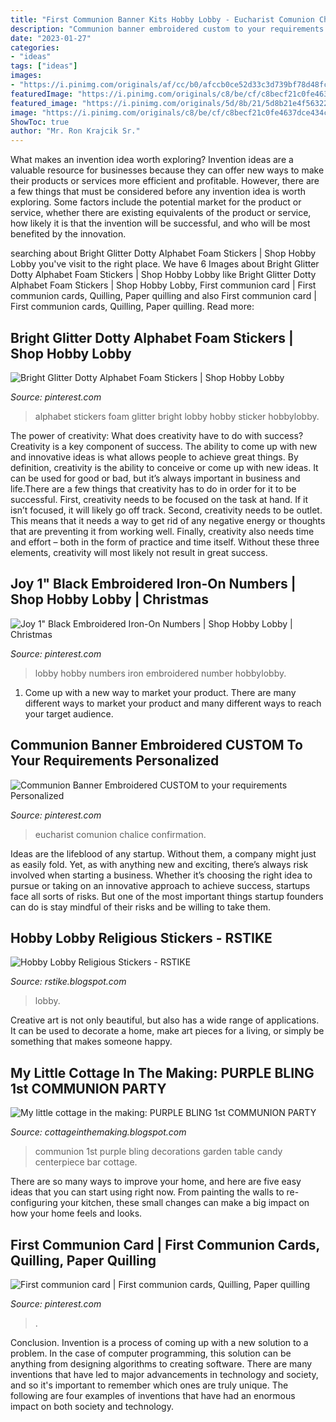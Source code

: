 ```yaml
---
title: "First Communion Banner Kits Hobby Lobby - Eucharist Comunion Chalice Confirmation"
description: "Communion banner embroidered custom to your requirements personalized"
date: "2023-01-27"
categories:
- "ideas"
tags: ["ideas"]
images:
- "https://i.pinimg.com/originals/af/cc/b0/afccb0ce52d33c3d739bf78d48fc9ea3.png"
featuredImage: "https://i.pinimg.com/originals/c8/be/cf/c8becf21c0fe4637dce434cb344daa9a.jpg"
featured_image: "https://i.pinimg.com/originals/5d/8b/21/5d8b21e4f56322330af84f5486b6bff5.jpg"
image: "https://i.pinimg.com/originals/c8/be/cf/c8becf21c0fe4637dce434cb344daa9a.jpg"
ShowToc: true
author: "Mr. Ron Krajcik Sr."
---
```



What makes an invention idea worth exploring?
Invention ideas are a valuable resource for businesses because they can offer new ways to make their products or services more efficient and profitable. However, there are a few things that must be considered before any invention idea is worth exploring. 
Some factors include the potential market for the product or service, whether there are existing equivalents of the product or service, how likely it is that the invention will be successful, and who will be most benefited by the innovation.

	

		
searching about Bright Glitter Dotty Alphabet Foam Stickers | Shop Hobby Lobby you've visit to the right place. We have 6 Images about Bright Glitter Dotty Alphabet Foam Stickers | Shop Hobby Lobby like Bright Glitter Dotty Alphabet Foam Stickers | Shop Hobby Lobby, First communion card | First communion cards, Quilling, Paper quilling and also First communion card | First communion cards, Quilling, Paper quilling. Read more:
		
    
## Bright Glitter Dotty Alphabet Foam Stickers | Shop Hobby Lobby

<img loading=lazy src="https://i.pinimg.com/originals/5d/8b/21/5d8b21e4f56322330af84f5486b6bff5.jpg" onerror="this.onerror=null;this.src='https://tse1.mm.bing.net/th?id=OIP.IxJLol53Jr1u7eK2PRmIDwAAAA&amp;pid=15.1';" alt="Bright Glitter Dotty Alphabet Foam Stickers | Shop Hobby Lobby">

_Source: pinterest.com_

>alphabet stickers foam glitter bright lobby hobby sticker hobbylobby. 

	

The power of creativity: What does creativity have to do with success?
Creativity is a key component of success. The ability to come up with new and innovative ideas is what allows people to achieve great things. By definition, creativity is the ability to conceive or come up with new ideas. It can be used for good or bad, but it’s always important in business and life.There are a few things that creativity has to do in order for it to be successful. First, creativity needs to be focused on the task at hand. If it isn’t focused, it will likely go off track. Second, creativity needs to be outlet. This means that it needs a way to get rid of any negative energy or thoughts that are preventing it from working well. Finally, creativity also needs time and effort – both in the form of practice and time itself. Without these three elements, creativity will most likely not result in great success.

    
## Joy 1&quot; Black Embroidered Iron-On Numbers | Shop Hobby Lobby | Christmas

<img loading=lazy src="https://i.pinimg.com/736x/6a/6d/78/6a6d783a04445b9df045c2eefff1b7a8--number-sets-hobby-lobby.jpg" onerror="this.onerror=null;this.src='https://tse4.mm.bing.net/th?id=OIP.HCUUugm_9WbOJBa8SgswKgEsEs&amp;pid=15.1';" alt="Joy 1&quot; Black Embroidered Iron-On Numbers | Shop Hobby Lobby | Christmas">

_Source: pinterest.com_

>lobby hobby numbers iron embroidered number hobbylobby. 

	

1. Come up with a new way to market your product. There are many different ways to market your product and many different ways to reach your target audience.

    
## Communion Banner Embroidered CUSTOM To Your Requirements Personalized

<img loading=lazy src="https://i.pinimg.com/236x/e8/5e/4f/e85e4ff65f2008fe8fd47cbe4efae72b--first-comunion-banners-first-holy-communion-banner-ideas.jpg" onerror="this.onerror=null;this.src='https://tse1.mm.bing.net/th?id=OIP.TR0cGbYu4MMHD6_dhXnGPgHaJ4&amp;pid=15.1';" alt="Communion Banner Embroidered CUSTOM to your requirements Personalized">

_Source: pinterest.com_

>eucharist comunion chalice confirmation. 

	

Ideas are the lifeblood of any startup. Without them, a company might just as easily fold. Yet, as with anything new and exciting, there’s always risk involved when starting a business. Whether it’s choosing the right idea to pursue or taking on an innovative approach to achieve success, startups face all sorts of risks. But one of the most important things startup founders can do is stay mindful of their risks and be willing to take them.

    
## Hobby Lobby Religious Stickers - RSTIKE

<img loading=lazy src="https://i.pinimg.com/originals/af/cc/b0/afccb0ce52d33c3d739bf78d48fc9ea3.png" onerror="this.onerror=null;this.src='https://tse1.mm.bing.net/th?id=OIP.MRMYf1e2v6LY4q6K2lfW2QHaHa&amp;pid=15.1';" alt="Hobby Lobby Religious Stickers - RSTIKE">

_Source: rstike.blogspot.com_

>lobby. 

	

Creative art is not only beautiful, but also has a wide range of applications. It can be used to decorate a home, make art pieces for a living, or simply be something that makes someone happy.

    
## My Little Cottage In The Making: PURPLE BLING 1st COMMUNION PARTY

<img loading=lazy src="http://1.bp.blogspot.com/-ymyJuJyhpkk/UZlxYK-5xwI/AAAAAAAAXo4/pKw8lgGqlZQ/s1600/IMG_8803.JPG" onerror="this.onerror=null;this.src='https://tse3.mm.bing.net/th?id=OIP.xWvqMk-dxjrn0pGzmhs_FgHaE7&amp;pid=15.1';" alt="My little cottage in the making: PURPLE BLING 1st COMMUNION PARTY">

_Source: cottageinthemaking.blogspot.com_

>communion 1st purple bling decorations garden table candy centerpiece bar cottage. 

	

There are so many ways to improve your home, and here are five easy ideas that you can start using right now. From painting the walls to re-configuring your kitchen, these small changes can make a big impact on how your home feels and looks.

    
## First Communion Card | First Communion Cards, Quilling, Paper Quilling

<img loading=lazy src="https://i.pinimg.com/originals/c8/be/cf/c8becf21c0fe4637dce434cb344daa9a.jpg" onerror="this.onerror=null;this.src='https://tse2.mm.bing.net/th?id=OIP.jncxfYncuVHcVtQi66hJxwHaFj&amp;pid=15.1';" alt="First communion card | First communion cards, Quilling, Paper quilling">

_Source: pinterest.com_

>. 

	

Conclusion.
Invention is a process of coming up with a new solution to a problem. In the case of computer programming, this solution can be anything from designing algorithms to creating software. There are many inventions that have led to major advancements in technology and society, and so it's important to remember which ones are truly unique. The following are four examples of inventions that have had an enormous impact on both society and technology.

